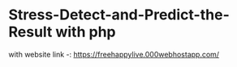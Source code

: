 # Stress-Detect-and-Predict-the-Result with php
with website link -: https://freehappylive.000webhostapp.com/
